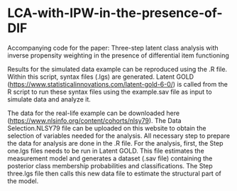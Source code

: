 # LCA-with-IPW-in-the-presence-of-DIF
Accompanying code for the paper: Three-step latent class analysis with inverse propensity weighting in the presence of differential item functioning

Results for the simulated data example can be reproduced using the .R file. Within this script, syntax files (.lgs) are generated. Latent GOLD (https://www.statisticalinnovations.com/latent-gold-6-0/) is called from the R script to run these syntax files using the example.sav file as input to simulate data and analyze it.

The data for the real-life example can be downloaded here (https://www.nlsinfo.org/content/cohorts/nlsy79). The Data Selection.NLSY79 file can be uploaded on this website to obtain the selection of variables needed for the analysis. All necessary step to prepare the data for analysis are done in the .R file. For the analysis, first, the Step one.lgs files needs to be run in Latent GOLD. This file estimates the measurement model and generates a dataset (.sav file) containing the posterior class membership probabilities and classifications. The Step three.lgs file then calls this new data file to estimate the structural part of the model.
